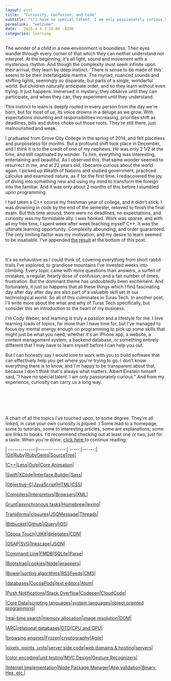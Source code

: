 ```yaml
---
layout: post
title:  "Curiosity, Confusion, and Code"
subtitle: "\"I have no special talent. I am only passionately curious.\" <br> -Albert Einstein"
permalink:  "welcome"
date:   2016-4-4 3:20:00 -0200
categories: learning
---
```


The wonder of a child in a new environment is boundless. Their eyes wander through every corner of that which they can neither understand nor interpret. At the beginning, it's all light, sound and movement with a mysterious rhythm. And though the complexity must seem infinite upon their arrival, they learn by deep instinct. 'There is sense to be made of this' seems to be their indefatigable mantra. The myriad, nuanced sounds and shifting lights, seemingly so disparate, but parts of a single, wonderful world. But children naturally anticipate order, and so they learn without even trying. It just happens. Immersed in mystery, they observe until they can participate, and when they can, they experiment until they understand.

This instinct to learn is deeply rooted in every person from the day we're born, but for most of us, its voice drowns in a deluge as we grow. With expectations mounting and responsibilities increasing, priorities shift as deadlines, bills and duties choke out those roots. They're still there, just malnourished and weak.

I graduated from Grove City College in the spring of 2014, and felt placeless and purposeless for months. But a profound shift took place in December, and I think it is to the credit of one of my nephews. He was only 2 1/2 at the time, and still captivated by wonder. To him, everything was interesting, entertaining and beautiful. As I observed this, that same wonder seemed to resurrect in me, and at 22 years old, I became curious about the world again. I picked up Wealth of Nations and studied government, practiced calculus and examined nature, as if for the first time. I rediscovered the joy of diving into something new and using my mind to transform the foreign into the familiar. And it was only about 2 months of this before I stumbled upon programming.

I had taken a C++ course my freshman year of college, and it didn't stick. I was drowning in code by the end of the semester, relieved to finish the final exam. But this time around, there were no deadlines, no expectations, and curiosity was my formidable ally. I was hooked. Work was sparse, and with all my free time, I spent week after week teaching myself C++. It was the ultimate learning opportunity. Complexity abounding, and order guaranteed. The only limiting factor was my motivation, and my desire to learn seemed to be insatiable. I've appended <a href="#chart">the result</a> at the bottom of this post. <a name="return"></a>

<br>

It's as exhaustive as I could think of, covering everything from short rabbit trails I've explored, to grandiose mountains I've invested weeks into climbing. Every topic came with more questions than answers, a surfeit of mistakes, a regular, hearty dose of confusion, and a fair number of times, frustration. But the dominant theme has undoubtedly been excitement. And fortunately, it just so happens that all these things which I find fascinating day after day after day are also part of a valuable skill set in our technological world. So all of this culminates in Turas Tech. In another post, I'll write more about the what and why of Turas Tech specifically, but consider this an introduction to the heart of my business. 

I'm Cody Weber, and learning is truly a passion and a lifestyle for me. I love learning loads of topics, far more than I have time for, but I've managed to focus my mental energy enough on programming to pick up some skills that might just be what you need, whether it's an iPhone app, a website, a content management system, a backend database, or something entirely different that I may have to learn myself before I can help you out. 

But I can honestly say I would love to work with you to build software that can effectively help you get where you're trying to go. I don't know everything there is to know, and I'm happy to be transparent about that, because I don't think that's always what matters. Albert Einstein himself said, "I have no special talent. I am only passionately curious." And from my experience, curiosity can carry us a long way. <a name="chart"></a>


<br><br>
<br><br>


A chart of all the topics I've touched upon, to some degree. They're all linked, in case your own curiosity is piqued :) Some lead to a homepage, some to tutorials, some to interesting articles, some are explanations, some are links to books. I'd recommend checking out at least one or two, just for a taste. When you're done, <a href="#return"> click here </a> to continue reading.

| ------------- |:-------------:| -----:|------:|
|<a href="https://www.atlassian.com/git/tutorials/">Git</a>|<a href="https://www.ruby-lang.org/en/">Ruby</a>|<a href="https://rubygems.org/">RubyGems</a>|<a href="https://www.sourcetreeapp.com/">SourceTree</a>|

|<a href="http://www.learncpp.com/">C++</a>|<a href="https://css-tricks.com/sass-vs-less/">Less</a>|<a href="http://gulpjs.com/">Gulp</a>|<a href="http://www.amazon.com/iOS-Core-Animation-Advanced-Techniques-ebook/dp/B00EHJCORC/ref=sr_1_1?ie=UTF8&qid=1459454980&sr=8-1&keywords=core+animation">Core Animation</a>|

|<a href="https://developer.apple.com/library/ios/documentation/Swift/Conceptual/Swift_Programming_Language/">Swift</a>|<a href="https://itunes.apple.com/us/app/xcode/id497799835?ls=1&mt=12">XCode</a>|<a href="https://www.raywenderlich.com/113388/storyboards-tutorial-in-ios-9-part-1">Interface Builder</a>|<a href="https://css-tricks.com/sass-vs-less/">Sass</a>|

|<a href="http://rypress.com/tutorials/objective-c/index">Objective-C</a>|<a href="https://developer.mozilla.org/en-US/Learn/Getting_started_with_the_web/JavaScript_basics">JavaScript</a>|<a href="http://htmldog.com/">HTML</a>|<a href="http://htmldog.com/">CSS</a>|


|<a href="http://programmers.stackexchange.com/questions/118586/how-does-a-compiler-work">Compilers</a>|<a href="http://www.html5rocks.com/en/tutorials/internals/howbrowserswork/">Interpreters</a>|<a href="http://www.html5rocks.com/en/tutorials/internals/howbrowserswork/">Browsers</a>|<a href="https://en.wikipedia.org/wiki/XML">XML</a>|

<a href="http://gruntjs.com/">Grunt</a>|<a href="http://stackoverflow.com/questions/16336367/what-is-the-difference-between-synchronous-and-asynchronous-programming-in-node">asynchronous tasks</a>|<a href="http://brew.sh/">Homebrew</a>|<a href="http://www.html5rocks.com/en/tutorials/internals/howbrowserswork/">lexing</a>|

<a href="https://developer.mozilla.org/en-US/docs/Web/CSS/CSS_Transforms/Using_CSS_transforms">Transforms</a>|<a href="https://developer.apple.com/library/ios/documentation/Swift/Conceptual/Swift_Programming_Language/Closures.html">closures</a>|<a href="https://github.com/jessesquires/JSQMessagesViewController">JSQMessage</a>|<a href="https://en.wikipedia.org/wiki/Thread_(computing)">Threads</a>|

|<a href="https://bitbucket.org/">Bitbucket</a>|<a href="https://github.com/">Github</a>|<a href="https://jquery.com/">jQuery</a>|<a href="https://developer.apple.com/library/ios/documentation/Miscellaneous/Conceptual/iPhoneOSTechOverview/Introduction/Introduction.html#//apple_ref/doc/uid/TP40007898-CH1-SW1">iOS</a>|

|<a href="https://developer.apple.com/library/ios/documentation/Miscellaneous/Conceptual/iPhoneOSTechOverview/Introduction/Introduction.html#//apple_ref/doc/uid/TP40007898-CH1-SW1">Cocoa Touch</a>|<a href="https://developer.apple.com/library/ios/documentation/UIKit/Reference/UIKit_Framework/">UIKit</a>|<a href="https://itunes.apple.com/us/course/6.-protocols-delegation-gestures/id961180099?i=335339388&mt=2">delegates</a>|<a href="https://www.maxcdn.com/">CDN</a>|

|<a href="http://greensock.com/gsap">GSAP</a>|<a href="https://css-tricks.com/using-svg/">SVG</a>|<a href="https://inkscape.org/en/download/">Inkscape</a>|<a href="http://www.json.org/">JSON</a>|

|<a href="http://cli.learncodethehardway.org/book/">Command Line</a>|<a href="http://ccgus.github.io/fmdb/">FMDB</a>|<a href="https://www.sqlite.org/">SQLite</a>|<a href="http://parse.com/">Parse</a>|

|<a href="http://getbootstrap.com/">Bootstrap</a>|<a href="https://github.com/js-cookie/js-cookie">cookies</a>|<a href="http://blog.modulus.io/absolute-beginners-guide-to-nodejs">Node</a>|<a href="http://ccgus.github.io/fmdb/">wrappers</a>|

|<a href="http://bower.io/">Bower</a>|<a href="https://www.hackerrank.com/domains/algorithms/arrays-and-sorting/difficulty/all/page/1">sorting algorithms</a>|<a href="https://www.raywenderlich.com/2636/rss-reader-tutorial-for-ios-how-to-make-a-simple-rss-reader-iphone-app">RSSFeeds</a>|<a href="https://www.contentful.com/r/knowledgebase/ios-cms/">CMS</a>|

|<a href="https://www.youtube.com/watch?v=4Z9KEBexzcM">databases</a>|<a href="https://cocoapods.org/">CocoaPods</a>|<a href="http://lifehacker.com/five-best-text-editors-1564907215">text editors</a>|<a href="https://atom.io/">Atom</a>|

|<a href="https://parse.com/docs/ios/guide">Push Notifications</a>|<a href="http://stackoverflow.com/">Stack Overflow</a>|<a href="http://codepen.io/">Codepen</a>|<a href="https://parse.com/docs/ios/guide">CloudCode</a>|

|<a href="https://www.raywenderlich.com/115695/getting-started-with-core-data-tutorial">Core Data</a>|<a href="http://stackoverflow.com/questions/17253545/scripting-language-vs-programming-language">scripting languages</a>|<a href="http://stackoverflow.com/questions/17253545/scripting-language-vs-programming-language">system languages</a>|<a href="http://www.learncpp.com/cpp-tutorial/81-welcome-to-object-oriented-programming/">object oriented programming</a>|

|<a href="http://www.umiacs.umd.edu/~jimmylin/publications/Busch_etal_ICDE2012.pdf">real-time search</a>|<a href="http://www.learncpp.com/cpp-tutorial/69-dynamic-memory-allocation-with-new-and-delete/">memory allocation</a>|<a href="https://itunes.apple.com/us/app/resize-lite/id808230236?mt=12">image resolution</a>|<a href="https://developer.mozilla.org/en-US/docs/Web/API/Document_Object_Model">DOM</a>|

|<a href="https://en.wikipedia.org/wiki/Automatic_Reference_Counting">ARC</a>|<a href="https://www.youtube.com/watch?v=4Z9KEBexzcM">relational databases</a>|<a href="http://www.sarahmei.com/blog/2013/11/11/why-you-should-never-use-mongodb/">DTD</a>|<a href="">CPU and GPU</a>|

|<a href="http://www.html5rocks.com/en/tutorials/internals/howbrowserswork/">browsing engines</a>|<a id="frozen-link" href="https://www.youtube.com/watch?v=L0MK7qz13bU" target="_blank">Frozen</a>|<a href="http://www.miraclesalad.com/webtools/md5.php">cryptography</a>|<a href="http://www.amazon.com/Practices-Agile-Developer-Pragmatic-Bookshelf/dp/097451408X/ref=sr_1_1?ie=UTF8&qid=1459460707&sr=8-1&keywords=practices+of+an+agile+developer">Agile</a>|

|<a href="http://www.paintcodeapp.com/news/ultimate-guide-to-iphone-resolutions">pixels, points, units</a>|<a href="https://parse.com/docs/cloudcode/guide">server side code</a>|<a href="https://www.namecheap.com/">web domains & hosting</a>|<a href="https://www.youtube.com/watch?v=CDxaRfwzFrs">servers</a>|

|<a href="http://www.rgbtohex.net/hextorgb/">color encoding</a>|<a href="https://developer.apple.com/library/ios/documentation/ToolsLanguages/Conceptual/Xcode_Overview/UnitTesting.html">unit testing</a>|<a href="https://developer.apple.com/library/ios/documentation/General/Conceptual/DevPedia-CocoaCore/MVC.html">MVC Design</a>|<a href="https://developer.apple.com/library/ios/documentation/EventHandling/Conceptual/EventHandlingiPhoneOS/GestureRecognizer_basics/GestureRecognizer_basics.html">Gesture Recognizers</a>|

|<a href="https://www.youtube.com/watch?v=40b6lqkpCUI">Internet Implementation</a>|<a href="https://www.npmjs.com/">Node Package Manager</a>|<a href="https://developer.apple.com/library/ios/documentation/IDEs/Conceptual/AppDistributionGuide/SubmittingYourApp/SubmittingYourApp.html">App validation</a>|<a href="http://www.h-schmidt.net/FloatConverter/IEEE754.html">Binary, Hex, etc.</a>|





